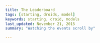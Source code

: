 ```yaml
---
title: The Leaderboard
tags: [starting, droids, model]
keywords: starting, droid, models 
last_updated: November 21, 2015
summary: "Watching the events scroll by"

---
```



<script> 
$(document).ready(function(){

});

</script>

<script> 
function calculateFocus(blockHash, droidID) {
    var focus_input = blockHash + 'FOCUS' + droidID.toString();
    var focus_hash = CryptoJS.SHA256(focus_input).toString(CryptoJS.enc.Hex);
    var first_byte = parseInt(focus_hash.substring(0, 2), 16);

    return first_byte / 255.0;
};

function calculateEnergy(blockHash, droidID) {
    var energy_input = blockHash + 'ENERGY' + droidID.toString();
    var energy_hash = CryptoJS.SHA256(energy_input).toString(CryptoJS.enc.Hex);
    var first_byte = parseInt(energy_hash.substring(0, 2), 16);

    return first_byte / 255.0;
};

function makeGradientColor(color1, color2, percent) {
    var newColor = {};

    function makeChannel(a, b) {
        return(a + Math.round((b-a)*(percent/100)));
    }

    function makeColorPiece(num) {
        num = Math.min(num, 255);   // not more than 255
        num = Math.max(num, 0);     // not less than 0
        var str = num.toString(16);
        if (str.length < 2) {
            str = "0" + str;
        }
        return(str);
    }

    newColor.r = makeChannel(color1.r, color2.r);
    newColor.g = makeChannel(color1.g, color2.g);
    newColor.b = makeChannel(color1.b, color2.b);
    newColor.cssColor = "#" + 
                        makeColorPiece(newColor.r) + 
                        makeColorPiece(newColor.g) + 
                        makeColorPiece(newColor.b);
    return(newColor);
}

$(document).ready(function(){
        var current_blockhash;
        jQuery.ajax({
        	url: "https://api.coindroids.com/currency?id=eq.1",
		    type: "GET",
		    processData: false,
		    contentType: 'application/json'
        })
        .done(function(data, textStatus, jqXHR) {
            current_blockhash = data[0].last_ingested.block_hash;
        });
	
		jQuery.ajax({
		    url: "https://api.coindroids.com/droid?is_active=is.true&order=purse_current.desc,level.asc",
		    type: "GET",
		    processData: false,
		    contentType: 'application/json',
			})
		.done(function(data, textStatus, jqXHR) {
			current_droid = '';
			for (index = data.length - 1; index >= 0; --index) { 
				if (current_droid != data[index].id) {

                    var droidID = data[index].id;
					$("#droid_list").prepend("<div id='droid_"+droidID+"'><div class='row'><div class='col-lg-2' ><b>"+data[index].name+"</b> id: " + data[index].id + ", <i>Level "+data[index].level+" </i></div><div class='col-lg-6 text-right' ></div></div></div>")

					$("#droid_"+droidID).append("<div class='row'><div class='col-lg-4'>Purse "+create_progress_bar((data[index].purse_current/100),(data[index].purse_max/100))+"</div><div class='col-lg-4 '>Health "+create_progress_bar(data[index].health_current,data[index].health_max)+"</div></div>");

                    var focus_name = "focusChart_" + droidID.toString();
                    var energy_name = "energyChart_" + droidID.toString();
					var qrtext = encodeURIComponent("bitcoin://" + data[index].attack_address + "?message=Attack " + data[index].name);

					$("#droid_"+droidID).append("<div class='row'><div class='col-lg-8 text-center'>"+((data[index].attack_address == null)?'Inactive':('<img src="https://chart.googleapis.com/chart?cht=qr&chl='+qrtext+'&chs=180x180&choe=UTF-8&chld=L|2" alt="">'+data[index].attack_address+'<canvas id="'+focus_name+'" width="100" height="100"></canvas>&nbsp;&nbsp;<canvas id="'+energy_name+'" width="100" height="100"></canvas></p>'))+ '</div></div>');

                    var red = {r:255, g:0, b:0};
                    var green = {r:0, g:255, b:0};

                    var focus = Math.round(calculateFocus(current_blockhash, droidID) * 100);
                    var energy = Math.round(calculateEnergy(current_blockhash, droidID) * 100);

                    var focusColor = makeGradientColor(red, green, focus);
                    var energyColor = makeGradientColor(red, green, energy);


					var focusData = [{value: 100-focus,color:"white"},{value: focus,color:focusColor.cssColor,label:"Focus"}];
					var energyData = [{value: 100-energy,color:"white"},{value: energy,color:energyColor.cssColor,label:"Energy"}];

					var doughnutOptions = {segmentShowStroke: true, segmentStrokeColor: '#000000', segmentStrokeWidth: 1, animationEasing: "easeOutBounce"};

					var focus_ctx = document.getElementById(focus_name).getContext("2d");
					var focusChart = new Chart(focus_ctx).Doughnut(focusData, doughnutOptions);

					var energy_ctx = document.getElementById(energy_name).getContext("2d");
					var energyChart = new Chart(energy_ctx).Doughnut(energyData, doughnutOptions);

					$("#droid_"+droidID).append("<div class='row'><div class='col-lg-8'><hr></div></div>");	
					
					current_droid = data[index].id;
					
				}
 
			}		 	

		    console.log("HTTP Request Succeeded: " + jqXHR.status);
		    console.log(data);
		})
		.fail(function(jqXHR, textStatus, errorThrown) {
		    console.log("HTTP Request Failed");
		})
		.always(function() {
		       $("#submit-lookup").show();
			   $("#submit-lookup-hidden").hide();
		});
		
});		


function create_progress_bar(now, max){
	
	return '<div class="progress"><div class="progress-bar" role="progressbar"  style=" color: black; width: ' + Math.round((now/max)*100) + '%;" ><span style="min-width: 100px; overflow:visible; ">' + now.toLocaleString('en')+'/'+max.toLocaleString('en') +' bits</span></div></div>';

}

</script>


<div class="container" id='droid_list'>

</div>



<br />

